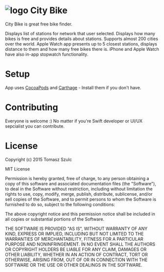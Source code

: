 # ![logo](https://raw.githubusercontent.com/tomkowz/citybike-app/master/Assets/app-store/icon-29.png?token=ACMkyRSSrsQYbbIayys89cR8ZnXR0Pddks5VoI5xwA%3D%3D) City Bike
City Bike is great free bike finder.

Displays list of stations for network that user selected. Displays how many bikes is free and provides details about stations. Supports almost 200 cities over the world.
Apple Watch app presents up to 5 closest stations, displays distance to them and how many free bikes there is.
iPhone and Apple Watch have also in-app stopwatch functionality.

# Setup
App uses [CocoaPods](https://cocoapods.org) and [Carthage](https://github.com/Carthage/Carthage) - Install them if you don't have.

# Contributing
Everyone is welcome :) No matter if you're Swift developer or UI/UX sepcialist you can contribute.

# License

Copyright (c) 2015 Tomasz Szulc

MIT License

Permission is hereby granted, free of charge, to any person obtaining
a copy of this software and associated documentation files (the
"Software"), to deal in the Software without restriction, including
without limitation the rights to use, copy, modify, merge, publish,
distribute, sublicense, and/or sell copies of the Software, and to
permit persons to whom the Software is furnished to do so, subject to
the following conditions:

The above copyright notice and this permission notice shall be
included in all copies or substantial portions of the Software.

THE SOFTWARE IS PROVIDED "AS IS", WITHOUT WARRANTY OF ANY KIND,
EXPRESS OR IMPLIED, INCLUDING BUT NOT LIMITED TO THE WARRANTIES OF
MERCHANTABILITY, FITNESS FOR A PARTICULAR PURPOSE AND
NONINFRINGEMENT. IN NO EVENT SHALL THE AUTHORS OR COPYRIGHT HOLDERS BE
LIABLE FOR ANY CLAIM, DAMAGES OR OTHER LIABILITY, WHETHER IN AN ACTION
OF CONTRACT, TORT OR OTHERWISE, ARISING FROM, OUT OF OR IN CONNECTION
WITH THE SOFTWARE OR THE USE OR OTHER DEALINGS IN THE SOFTWARE.
